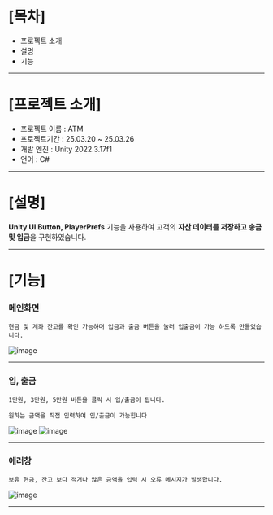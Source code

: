 [목차]
=============
* 프로젝트 소개
* 설명
* 기능

---

[프로젝트 소개]
=============
* 프로젝트 이름 : ATM
* 프로젝트기간 : 25.03.20 ~ 25.03.26
* 개발 엔진 : Unity 2022.3.17f1
* 언어 : C#

---

[설명]
=============
**Unity UI Button, PlayerPrefs** 기능을 사용하여
고객의 **자산 데이터를 저장하고 송금 및 입금**을 구현하였습니다.

---

[기능]
=============

### 메인화면

```
현금 및 계좌 잔고를 확인 가능하며 입금과 출금 버튼을 눌러 입출금이 가능 하도록 만들었습니다.
```
![image](https://github.com/user-attachments/assets/c08618b4-cba8-4556-a8bf-8f154240ea92)

---

### 입, 출금
```
1만원, 3만원, 5만원 버튼을 클릭 시 입/출금이 됩니다.

원하는 금액을 직접 입력하여 입/출금이 가능힙니다
```

![image](https://github.com/user-attachments/assets/3332c25d-fb8a-4205-9b03-11988931c647)
![image](https://github.com/user-attachments/assets/18934e2b-b2f9-409e-aa51-c2c9207cafb3)

---

### 에러창
```
보유 현금, 잔고 보다 적거나 많은 금액을 입력 시 오류 메시지가 발생합니다.
```

![image](https://github.com/user-attachments/assets/0c2a2271-a4e1-4d65-bc06-0917b645aedf)

---
